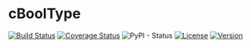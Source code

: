 # cBoolType

[![Build Status](https://img.shields.io/badge/build-passing-brightgreen.svg)](#) 
[![Coverage Status](https://img.shields.io/badge/coverage-95%25-green.svg)](https://coveralls.io/r/Snaipe/libcsptr?branch=master)
![PyPI - Status](https://img.shields.io/pypi/status/Django.svg)
[![License](https://img.shields.io/cran/l/devtools.svg)](https://github.com/lduck11007/cBoolType/blob/master/LICENSE) 
[![Version](https://img.shields.io/badge/version-v1.0-blue.svg)](https://github.com/lduck11007/cBoolType/releases)


